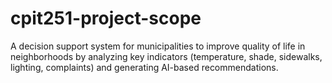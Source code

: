 # cpit251-project-scope
A decision support system for municipalities to improve quality of life in neighborhoods by analyzing key indicators (temperature, shade, sidewalks, lighting, complaints) and generating AI-based recommendations.
